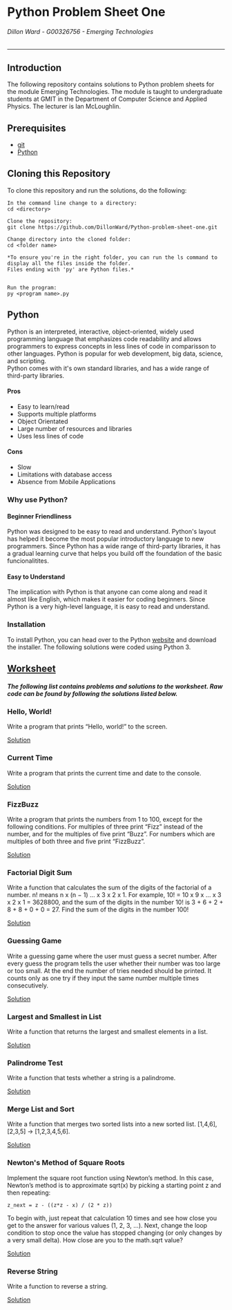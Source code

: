# Python Problem Sheet One
###### *Dillon Ward - G00326756 - Emerging Technologies*
---

## Introduction
The following repository contains solutions to Python problem sheets for the module Emerging Technologies. The module is taught to undergraduate students at GMIT in the Department of Computer Science and Applied Physics. The lecturer is Ian McLoughlin.

## Prerequisites
* [git](https://git-scm.com/)
* [Python](https://www.python.org/downloads/)

## Cloning this Repository
To clone this repository and run the solutions, do the following:

```
In the command line change to a directory:
cd <directory>

Clone the repository:
git clone https://github.com/DillonWard/Python-problem-sheet-one.git

Change directory into the cloned folder:
cd <folder name>

*To ensure you're in the right folder, you can run the ls command to display all the files inside the folder. 
Files ending with 'py' are Python files.*
   
   
Run the program:
py <program name>.py
```

## Python
Python is an interpreted, interactive, object-oriented, widely used programming language that emphasizes code readability and allows programmers to express concepts in less lines of code in comparisson to other languages.
Python is popular for web development, big data, science, and scripting.  
Python comes with it's own standard libraries, and has a wide range of third-party libraries.

#### Pros
* Easy to learn/read
* Supports multiple platforms
* Object Orientated
* Large number of resources and libraries
* Uses less lines of code 

#### Cons
* Slow
* Limitations with database access
* Absence from Mobile Applications

### Why use Python?
#### Beginner Friendliness
Python was designed to be easy to read and understand. Python's layout has helped it become the most popular introductory language to new programmers. Since Python has a wide range of third-party libraries, it has a gradual learning curve that helps you build off the foundation of the basic funcionalitites.

#### Easy to Understand
The implication with Python is that anyone can come along and read it almost like English, which makes it easier for coding beginners. Since Python is a very high-level language, it is easy to read and understand.

### Installation
To install Python, you can head over to the Python [website](https://www.python.org/downloads/) and download the installer. The following solutions were coded using Python 3.

<a href="https://emerging-technologies.github.io/problems/python-fundamentals.html" target="_blank">Worksheet</a>
----

##### *The following list contains problems and solutions to the worksheet. Raw code can be found by following the solutions listed below.*
### Hello, World!
Write a program that prints “Hello, world!” to the screen.

<a href="https://raw.githubusercontent.com/DillonWard/Python-problem-sheet-one/master/hello-world.py" target="_blank">Solution</a>

### Current Time
Write a program that prints the current time and date to the console.

<a href="https://raw.githubusercontent.com/DillonWard/Python-problem-sheet-one/master/current-time.py" target="_blank">Solution</a>

### FizzBuzz
Write a program that prints the numbers from 1 to 100, except for the following conditions. For multiples of three print “Fizz” instead of the number, and for the multiples of five print “Buzz”. For numbers which are multiples of both three and five print “FizzBuzz”.

<a href="https://raw.githubusercontent.com/DillonWard/Python-problem-sheet-one/master/fizzbuzz.py" target="_blank">Solution</a>

### Factorial Digit Sum
Write a function that calculates the sum of the digits of the factorial of a number. n! means n x (n − 1) … x 3 x 2 x 1. For example, 10! = 10 x 9 x … x 3 x 2 x 1 = 3628800, and the sum of the digits in the number 10! is 3 + 6 + 2 + 8 + 8 + 0 + 0 = 27. Find the sum of the digits in the number 100!

<a href="https://raw.githubusercontent.com/DillonWard/Python-problem-sheet-one/master/factorial-digit-sum.py" target="_blank">Solution</a>

### Guessing Game
Write a guessing game where the user must guess a secret number. After every guess the program tells the user whether their number was too large or too small. At the end the number of tries needed should be printed. It counts only as one try if they input the same number multiple times consecutively.

<a href="https://raw.githubusercontent.com/DillonWard/Python-problem-sheet-one/master/guessing-game.py" target="_blank">Solution</a>

### Largest and Smallest in List
Write a function that returns the largest and smallest elements in a list.

<a href="https://raw.githubusercontent.com/DillonWard/Python-problem-sheet-one/master/largest-and-smallest.py" target="_blank">Solution</a>

### Palindrome Test
Write a function that tests whether a string is a palindrome.

<a href="https://raw.githubusercontent.com/DillonWard/Python-problem-sheet-one/master/palindrome-test.py" target="_blank">Solution</a>

### Merge List and Sort
Write a function that merges two sorted lists into a new sorted list. [1,4,6],[2,3,5] → [1,2,3,4,5,6].

<a href="https://raw.githubusercontent.com/DillonWard/Python-problem-sheet-one/master/merge-list.py" target="_blank">Solution</a>

### Newton's Method of Square Roots
Implement the square root function using Newton’s method. In this case, Newton’s method is to approximate sqrt(x) by picking a starting point z and then repeating:

`z_next = z - ((z*z - x) / (2 * z))`

To begin with, just repeat that calculation 10 times and see how close you get to the answer for various values (1, 2, 3, …). Next, change the loop condition to stop once the value has stopped changing (or only changes by a very small delta). How close are you to the math.sqrt value?

<a href="" target="_blank">Solution</a>

### Reverse String
Write a function to reverse a string.

<a href="https://raw.githubusercontent.com/DillonWard/Python-problem-sheet-one/master/reverse-string.py" target="_blank">Solution</a>
